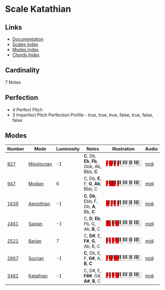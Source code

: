 # Scale Katathian

## Links

- [Documentation](README.md)
- [Scales Index](Scales.md)
- [Modes Index](Modes.md)
- [Chords Index](Chords.md)

## Cardinality

7 Notes

## Perfection

- 4 Perfect Pitch
- 3 Imperfect Pitch
Perfection Profile - true, true, true, false, true, false, false

## Modes

| Number | Mode | Luminosity | Notes | Illustration | Audio |
|--------|------|------------|-------|--------------|-------|
| [827](https://ianring.com/musictheory/scales/827) | [Mixolocrian](ModeMixolocrian.md) | -1 | **C**, Db, **Eb**, **Fb**, Gbb, Ab, Bbb, **C** | ![CNaturalMixolocrian](ModeCNaturalMixolocrian.png) | [midi](https://github.com/edipermadi/music/blob/main/docs/ModeCNaturalMixolocrian.mid?raw=true) | 
| [947](https://ianring.com/musictheory/scales/947) | [Modian](ModeModian.md) | 6 | C, Db, **E**, F, **G**, **Ab**, Bbb, C | ![CNaturalModian](ModeCNaturalModian.png) | [midi](https://github.com/edipermadi/music/blob/main/docs/ModeCNaturalModian.mid?raw=true) | 
| [1639](https://ianring.com/musictheory/scales/1639) | [Aeolothian](ModeAeolothian.md) | -1 | **C**, **Db**, Ebb, F, Gb, **A**, Bb, **C** | ![CNaturalAeolothian](ModeCNaturalAeolothian.png) | [midi](https://github.com/edipermadi/music/blob/main/docs/ModeCNaturalAeolothian.mid?raw=true) | 
| [2461](https://ianring.com/musictheory/scales/2461) | [Sagian](ModeSagian.md) | -1 | C, **D**, **Eb**, Fb, G, Ab, **B**, C | ![CNaturalSagian](ModeCNaturalSagian.png) | [midi](https://github.com/edipermadi/music/blob/main/docs/ModeCNaturalSagian.mid?raw=true) | 
| [2521](https://ianring.com/musictheory/scales/2521) | [Barian](ModeBarian.md) | 7 | C, **D#**, E, **F#**, **G**, Ab, B, C | ![CNaturalBarian](ModeCNaturalBarian.png) | [midi](https://github.com/edipermadi/music/blob/main/docs/ModeCNaturalBarian.mid?raw=true) | 
| [2867](https://ianring.com/musictheory/scales/2867) | [Socrian](ModeSocrian.md) | -1 | **C**, Db, E, F, **G#**, A, **B**, **C** | ![CNaturalSocrian](ModeCNaturalSocrian.png) | [midi](https://github.com/edipermadi/music/blob/main/docs/ModeCNaturalSocrian.mid?raw=true) | 
| [3481](https://ianring.com/musictheory/scales/3481) | [Katathian](ModeKatathian.md) | -1 | C, D#, E, **F##**, G#, **A#**, **B**, C | ![CNaturalKatathian](ModeCNaturalKatathian.png) | [midi](https://github.com/edipermadi/music/blob/main/docs/ModeCNaturalKatathian.mid?raw=true) | 
